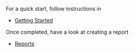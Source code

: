 For a quick start, follow instructions in

   * [Getting Started](https://github.com/aitusoftware/flute/wiki/GettingStarted)

Once completed, have a look at creating a report

   * [Reports](https://github.com/aitusoftware/flute/wiki/Reports)
   
